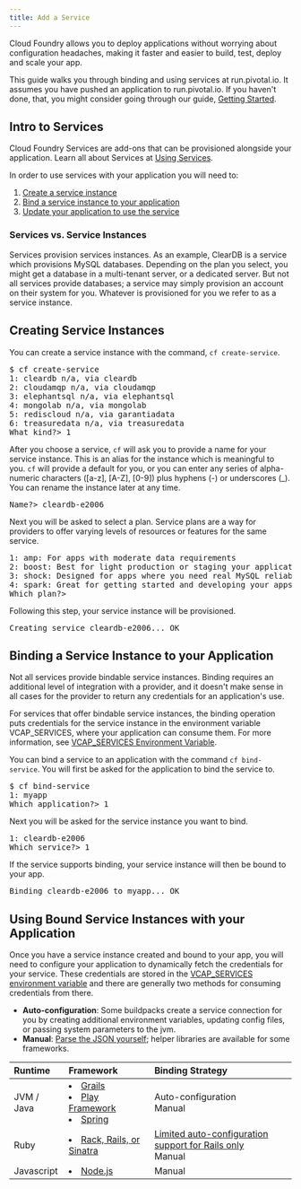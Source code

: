 ```yaml
---
title: Add a Service
---
```


Cloud Foundry allows you to deploy applications without worrying about configuration headaches, making it faster and easier to build, test, deploy and scale your app.

This guide walks you through binding and using services at run.pivotal.io. It assumes you have pushed an application to run.pivotal.io. If you haven't done, that, you might consider going through our guide, [Getting Started](getting-started.html).

## <a id='intro'></a>Intro to Services ##

Cloud Foundry Services are add-ons that can be provisioned alongside your application. Learn all about Services at [Using Services](../using/services/index.html).

In order to use services with your application you will need to:

1. [Create a service instance](#create)
1. [Bind a service instance to your application](#binding)
1. [Update your application to use the service](#using)

### Services vs. Service Instances
Services provision services instances. As an example, ClearDB is a service which provisions MySQL databases. Depending on the plan you select, you might get a database in a multi-tenant server, or a dedicated server. But not all services provide databases; a service may simply provision an account on their system for you. Whatever is provisioned for you we refer to as a service instance.

## <a id='create'></a>Creating Service Instances ##

You can create a service instance with the command, `cf create-service`.

<pre class="terminal">
$ cf create-service
1: cleardb n/a, via cleardb
2: cloudamqp n/a, via cloudamqp
3: elephantsql n/a, via elephantsql
4: mongolab n/a, via mongolab
5: rediscloud n/a, via garantiadata
6: treasuredata n/a, via treasuredata
What kind?> 1
</pre>

After you choose a service, `cf` will ask you to provide a name for your service instance. This is an alias for the instance which is meaningful to you. `cf` will provide a default for you, or you can enter any series of alpha-numeric characters ([a-z], [A-Z], [0-9]) plus hyphens (-) or underscores (_). You can rename the instance later at any time.

<pre class="terminal">
Name?> cleardb-e2006
</pre>

Next you will be asked to select a plan. Service plans are a way for providers to offer varying levels of resources or features for the same service.

<pre class="terminal">
1: amp: For apps with moderate data requirements
2: boost: Best for light production or staging your applications
3: shock: Designed for apps where you need real MySQL reliability, power and throughput.
4: spark: Great for getting started and developing your apps.
Which plan?>
</pre>

Following this step, your service instance will be provisioned.

<pre class="terminal">
Creating service cleardb-e2006... OK
</pre>

## <a id='binding'></a>Binding a Service Instance to your Application ##

Not all services provide bindable service instances. Binding requires an additional level of integration with a provider, and it doesn't make sense in all cases for the provider to return any credentials for an application's use.

For services that offer bindable service instances, the binding operation puts credentials for the service instance in the environment variable VCAP_SERVICES, where your application can consume them. For more information, see [VCAP_SERVICES Environment Variable](../using/deploying-apps/environment-variable.html).

You can bind a service to an application with the command `cf bind-service`. You will first be asked for the application to bind the service to.

<pre class="terminal">
$ cf bind-service
1: myapp
Which application?> 1
</pre>

Next you will be asked for the service instance you want to bind.

<pre class="terminal">
1: cleardb-e2006
Which service?> 1
</pre>

If the service supports binding, your service instance will then be bound to your app.

<pre class="terminal">
Binding cleardb-e2006 to myapp... OK
</pre>

## <a id='using'></a>Using Bound Service Instances with your Application ##

Once you have a service instance created and bound to your app, you will need to configure your application to dynamically fetch the credentials for your service. These credentials are stored in the [VCAP_SERVICES environment variable](../using/deploying-apps/environment-variable.html#VCAP_SERVICES) and there are generally two methods for consuming credentials from there.

* **Auto-configuration**: Some buildpacks create a service connection for you by creating additional environment variables, updating config files, or passing system parameters to the jvm.
* **Manual**: [Parse the JSON yourself](../using/deploying-apps/environment-variable.html#app); helper libraries are available for some frameworks.

| Runtime    | Framework  | Binding Strategy         |
| :--------- |:---------- |:-------------            |
| JVM / Java | <li>[Grails][g] <li>[Play Framework][p] <li>[Spring][s] | Auto-configuration<br/>Manual |
| Ruby       | <li>[Rack, Rails, or Sinatra](../using/services/ruby-service-bindings.html) |  [Limited auto-configuration support for Rails only](../using/services/ruby-service-bindings.html#auto-config)<br/>Manual |
| Javascript | <li>[Node.js](../using/services/node-service-bindings.html) | Manual |

[g]: ../using/services/grails-service-bindings.html
[p]: ../using/services/play-service-bindings.html
[s]: ../using/services/spring-service-bindings.html

